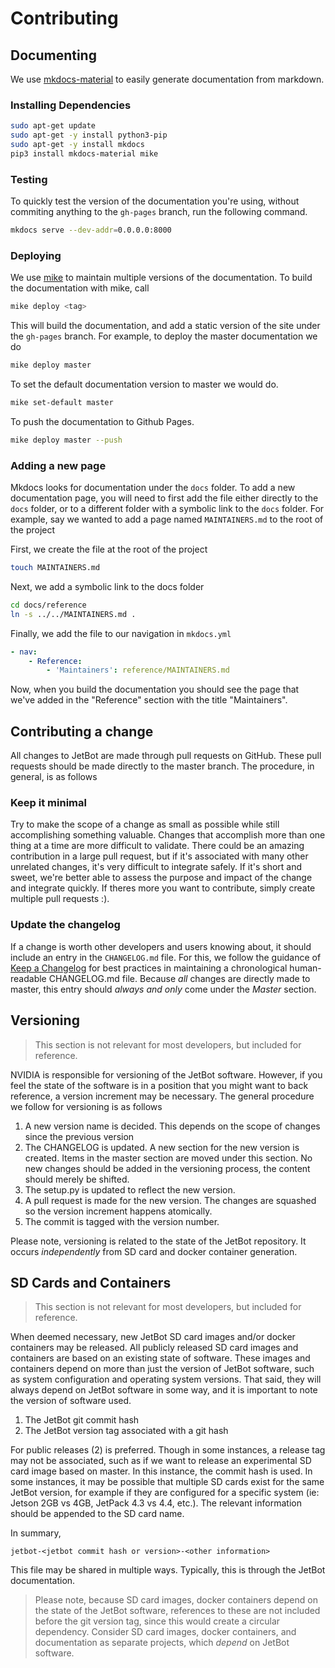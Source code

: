 # Contributing

## Documenting

We use [mkdocs-material](https://github.com/squidfunk/mkdocs-material)
to easily generate documentation from markdown.  

### Installing Dependencies

```bash
sudo apt-get update
sudo apt-get -y install python3-pip
sudo apt-get -y install mkdocs
pip3 install mkdocs-material mike
```

### Testing

To quickly test the version of the documentation you're using, without commiting
anything to the ``gh-pages`` branch, run the following command.

```bash
mkdocs serve --dev-addr=0.0.0.0:8000
```

### Deploying

We use [mike](https://github.com/jimporter/mike) to maintain multiple versions
of the documentation.  To build the documentation with mike, call

```bash
mike deploy <tag>
```

This will build the documentation, and add a static version of the site under the
``gh-pages`` branch.  For example, to deploy the master documentation we do

```bash
mike deploy master
```

To set the default documentation version to master we would do.

```bash
mike set-default master
```

To push the documentation to Github Pages.

```bash
mike deploy master --push
```

### Adding a new page

Mkdocs looks for documentation under the ``docs`` folder.  To add a new documentation page, you will need to first add the file
either directly to the ``docs`` folder, or to a different folder with a symbolic link to the ``docs`` folder.  For example, say we wanted to add a page named ``MAINTAINERS.md`` to the root of the project

First, we create the file at the root of the project
    
```bash
touch MAINTAINERS.md
```

Next, we add a symbolic link to the docs folder

```bash
cd docs/reference
ln -s ../../MAINTAINERS.md .
```
    
Finally, we add the file to our navigation in ``mkdocs.yml``

```yaml
- nav:
    - Reference:
        - 'Maintainers': reference/MAINTAINERS.md
```

Now, when you build the documentation you should see the page that
we've added in the "Reference" section with the title "Maintainers".

## Contributing a change

All changes to JetBot are made through pull requests on GitHub.  These pull requests should be made directly
to the master branch.  The procedure, in general, is as follows

### Keep it minimal

Try to make the scope of a change as small as possible while still accomplishing something valuable.  Changes that accomplish more than one thing at a time are more difficult to validate.  There could be an amazing contribution in a large pull request, but if it's associated with many other unrelated changes, it's very difficult to integrate safely.  If it's short and sweet, we're better able to assess the purpose and impact of the change and integrate quickly.
If theres more you want to contribute, simply create multiple pull requests :).

### Update the changelog

If a change is worth other developers and users knowing about, it should include an entry in the ``CHANGELOG.md`` file.  For this, we follow the guidance of  [Keep a Changelog](https://keepachangelog.com/en/1.0.0/) for
best practices in maintaining a chronological human-readable CHANGELOG.md file.  Because *all* changes are directly made to master, this entry should *always and only* come under the *Master* section. 

## Versioning

> This section is not relevant for most developers, but included for reference.  

NVIDIA is responsible for versioning of the JetBot software.  However, if you feel the state of the software is in a position that you might want to back reference, a version increment may be necessary.  The general procedure we follow for versioning is as follows

1. A new version name is decided.  This depends on the scope of changes since the previous version
2. The CHANGELOG is updated.  A new section for the new version is created.  Items in the master section are moved under this section.  No new changes should be added in the versioning process, the content should merely be shifted.  
3. The setup.py is updated to reflect the new version.
4. A pull request is made for the new version.  The changes are squashed so the version increment happens atomically.
5. The commit is tagged with the version number.

Please note, versioning is related to the state of the JetBot repository.  It occurs *independently* from SD card and docker container generation.  

## SD Cards and Containers

> This section is not relevant for most developers, but included for reference.  

When deemed necessary, new JetBot SD card images and/or docker containers may be released.  All publicly released SD card images and containers are based on an existing state of software.  These images and containers depend on more than just the version of JetBot software, such as system configuration and operating system versions.  That said, they will always depend on JetBot software in some way, and it is important to note the version of software used.

1. The JetBot git commit hash
2. The JetBot version tag associated with a git hash

For public releases (2) is preferred.  Though in some instances, a release tag may not be associated, such as if we want to release an experimental SD card image based on master.  In this instance, the commit hash is used.  In some instances, it may be possible that multiple SD cards exist for the same JetBot version, for example if they are configured for a specific system (ie: Jetson 2GB vs 4GB, JetPack 4.3 vs 4.4, etc.).  The relevant information should be appended to the SD card name.

In summary,

```
jetbot-<jetbot commit hash or version>-<other information>
```

This file may be shared in multiple ways.  Typically, this is through the JetBot documentation. 

> Please note, because SD card images, docker containers depend on the state of the JetBot software, references to these are not included before the git version tag, since this would create a circular dependency.  Consider SD card images, docker containers, and documentation as separate projects, which *depend* on JetBot software.